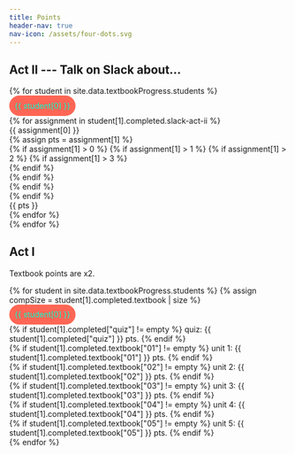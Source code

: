 ```yaml
---
title: Points
header-nav: true
nav-icon: /assets/four-dots.svg
---
```



<style>
  .student-tasks-grid .number {
    border-radius: 10em;
    padding: 0.7em;
    display: inline-block; }
  .student-tasks-grid .done .number {
    color: #404 ;
    background-color: #fbf; }
  .student-tasks-grid .yet-to-do .number {
    color: #0FC ;
    background-color: #F65; }
</style>

<div class="student">
  <div class="pyramid">
    <div class="pyramid-top"></div>
    <div class="trapezoid-level-3"></div>
    <div class="trapezoid-level-2"></div>
    <div class="trapezoid-level-1"></div>
  </div>
  <div class="pyramid">
    <div class="trapezoid-level-2"></div>
    <div class="trapezoid-level-1"></div>
  </div>
  <div class="pyramid">
    <div class="pyramid-top"></div>
    <div class="trapezoid-level-3"></div>
    <div class="trapezoid-level-2"></div>
    <div class="trapezoid-level-1"></div>
  </div>
</div>
<div class="student">
  <div class="pyramid">
    <div class="trapezoid-level-1"></div>
  </div>
  <div class="pyramid">
    <div class="pyramid-top"></div>
    <div class="trapezoid-level-3"></div>
    <div class="trapezoid-level-2"></div>
    <div class="trapezoid-level-1"></div>
  </div>
  <div class="pyramid">
    <div class="trapezoid-level-3"></div>
    <div class="trapezoid-level-2"></div>
    <div class="trapezoid-level-1"></div>
  </div>
</div>

## Act II --- Talk on Slack about...

<div class="student-tasks-grid" style="display:flex-wrap;">
  {% for student in site.data.textbookProgress.students %}
    <div class="yet-to-do">
      <div class="number"> {{ student[0] }} </div>
      <div class="student">
      {% for assignment in student[1].completed.slack-act-ii %}
        <div class="topic"> {{ assignment[0] }} </div>
        {% assign pts = assignment[1] %}
        <div class="pyramid">
          {% if assignment[1] > 0 %}
            {% if assignment[1] > 1 %}
              {% if assignment[1] > 2 %}
                {% if assignment[1] > 3 %}
                  <div class="pyramid-top"></div>
                {% endif %}
                <div class="trapezoid-level-3"></div>
              {% endif %}
              <div class="trapezoid-level-2"></div>
            {% endif %}
            <div class="trapezoid-level-1"></div>
          {% endif %}
        </div>
        <div class="num-of-points"> {{ pts }} </div>
      {% endfor %}
      </div>
    </div>
  {% endfor %}
</div>

## Act I

Textbook points are x2.

<div class="student-tasks-grid" style="display:flex-wrap;">
  {% for student in site.data.textbookProgress.students %}
    {% assign compSize = student[1].completed.textbook | size %}
    <div class="
    {% if compSize > 1 %} done {% else %} yet-to-do {% endif %}
    ">
      <div class="number"> {{ student[0] }} </div>
      <div>
        {% if student[1].completed["quiz"] != empty %}
          quiz: {{ student[1].completed["quiz"] }} pts.
        {% endif %}
      </div>
      <div>
        {% if student[1].completed.textbook["01"] != empty %}
          unit 1: {{ student[1].completed.textbook["01"] }} pts.
        {% endif %}
      </div>
      <div>
        {% if student[1].completed.textbook["02"] != empty %}
          unit 2: {{ student[1].completed.textbook["02"] }} pts.
        {% endif %}
      </div>
      <div>
        {% if student[1].completed.textbook["03"] != empty %}
          unit 3: {{ student[1].completed.textbook["03"] }} pts.
        {% endif %}
      </div>
      <div>
        {% if student[1].completed.textbook["04"] != empty %}
          unit 4: {{ student[1].completed.textbook["04"] }} pts.
        {% endif %}
      </div>
      <div>
        {% if student[1].completed.textbook["05"] != empty %}
          unit 5: {{ student[1].completed.textbook["05"] }} pts.
        {% endif %}
      </div>
    </div>
  {% endfor %}
</div>






